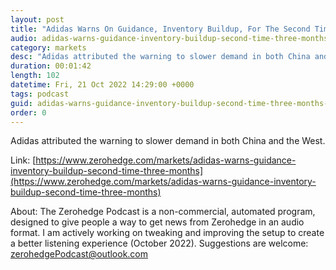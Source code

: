 ```yaml
---
layout: post
title: "Adidas Warns On Guidance, Inventory Buildup, For The Second Time In Three Months"
audio: adidas-warns-guidance-inventory-buildup-second-time-three-months-0
category: markets
desc: "Adidas attributed the warning to slower demand in both China and the West. "
duration: 00:01:42
length: 102
datetime: Fri, 21 Oct 2022 14:29:00 +0000
tags: podcast
guid: adidas-warns-guidance-inventory-buildup-second-time-three-months-0
order: 0
---
```

Adidas attributed the warning to slower demand in both China and the West. 

Link: [https://www.zerohedge.com/markets/adidas-warns-guidance-inventory-buildup-second-time-three-months](https://www.zerohedge.com/markets/adidas-warns-guidance-inventory-buildup-second-time-three-months)

About: The Zerohedge Podcast is a non-commercial, automated program, designed to give people a way to get news from Zerohedge in an audio format.  I am actively working on tweaking and improving the setup to create a better listening experience (October 2022).  Suggestions are welcome: [zerohedgePodcast@outlook.com](mailto:zerohedgePodcast@outlook.com)
